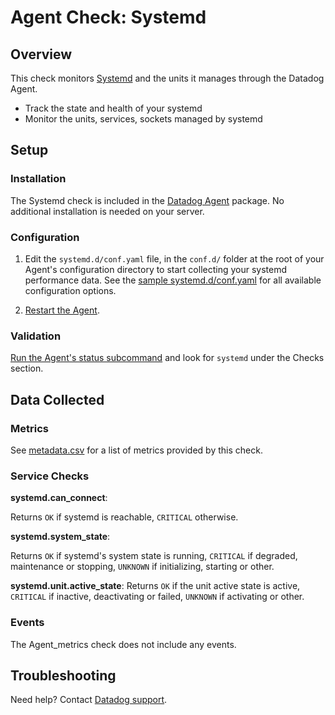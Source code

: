 # Agent Check: Systemd

## Overview

This check monitors [Systemd][1] and the units it manages through the Datadog Agent.

* Track the state and health of your systemd
* Monitor the units, services, sockets managed by systemd

## Setup

### Installation

The Systemd check is included in the [Datadog Agent][2] package. No additional installation is needed on your server.

### Configuration

1. Edit the `systemd.d/conf.yaml` file, in the `conf.d/` folder at the root of your
   Agent's configuration directory to start collecting your systemd performance data.
   See the [sample systemd.d/conf.yaml][3] for all available configuration options.

2. [Restart the Agent][4].

### Validation

[Run the Agent's status subcommand][5] and look for `systemd` under the Checks section.

## Data Collected

### Metrics

See [metadata.csv][6] for a list of metrics provided by this check.

### Service Checks

**systemd.can_connect**:  

Returns `OK` if systemd is reachable, `CRITICAL` otherwise.

**systemd.system_state**:

Returns `OK` if systemd's system state is running, `CRITICAL` if degraded, maintenance or stopping, `UNKNOWN` if initializing, starting or other.

**systemd.unit.active_state**:
Returns `OK` if the unit active state is active, `CRITICAL` if inactive, deactivating or failed, `UNKNOWN` if activating or other.


### Events

The Agent_metrics check does not include any events.

## Troubleshooting

Need help? Contact [Datadog support][7].

[1]: https://www.freedesktop.org/wiki/Software/systemd/
[2]: https://app.datadoghq.com/account/settings#agent
[3]: https://github.com/DataDog/datadog-agent/blob/master/cmd/agent/dist/conf.d/systemd.d/conf.yaml.example
[4]: https://docs.datadoghq.com/agent/faq/agent-commands/#start-stop-restart-the-agent
[5]: https://docs.datadoghq.com/agent/faq/agent-commands/#agent-status-and-information
[6]: https://github.com/DataDog/integrations-core/blob/master/systemd/metadata.csv
[7]: https://docs.datadoghq.com/help/
